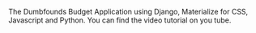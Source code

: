 The Dumbfounds Budget Application using Django, Materialize for CSS, Javascript and Python.
You can find the video tutorial on you tube. 
